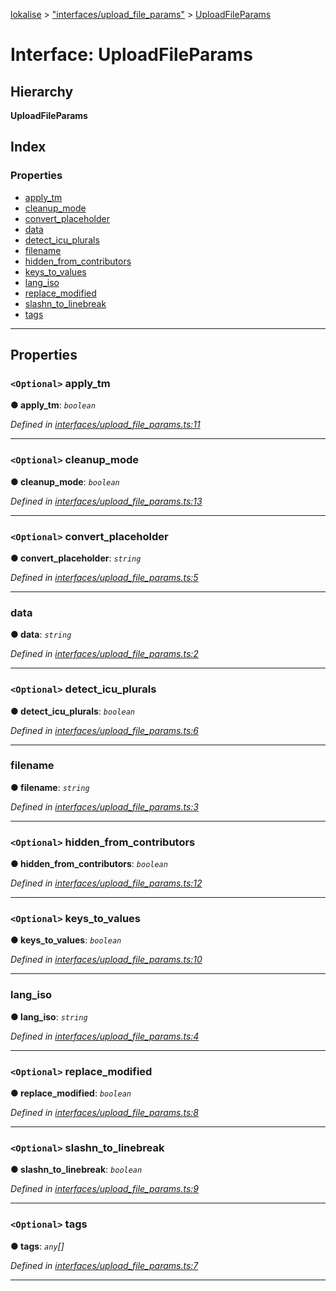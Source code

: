 [lokalise](../README.md) > ["interfaces/upload_file_params"](../modules/_interfaces_upload_file_params_.md) > [UploadFileParams](../interfaces/_interfaces_upload_file_params_.uploadfileparams.md)

# Interface: UploadFileParams

## Hierarchy

**UploadFileParams**

## Index

### Properties

* [apply_tm](_interfaces_upload_file_params_.uploadfileparams.md#apply_tm)
* [cleanup_mode](_interfaces_upload_file_params_.uploadfileparams.md#cleanup_mode)
* [convert_placeholder](_interfaces_upload_file_params_.uploadfileparams.md#convert_placeholder)
* [data](_interfaces_upload_file_params_.uploadfileparams.md#data)
* [detect_icu_plurals](_interfaces_upload_file_params_.uploadfileparams.md#detect_icu_plurals)
* [filename](_interfaces_upload_file_params_.uploadfileparams.md#filename)
* [hidden_from_contributors](_interfaces_upload_file_params_.uploadfileparams.md#hidden_from_contributors)
* [keys_to_values](_interfaces_upload_file_params_.uploadfileparams.md#keys_to_values)
* [lang_iso](_interfaces_upload_file_params_.uploadfileparams.md#lang_iso)
* [replace_modified](_interfaces_upload_file_params_.uploadfileparams.md#replace_modified)
* [slashn_to_linebreak](_interfaces_upload_file_params_.uploadfileparams.md#slashn_to_linebreak)
* [tags](_interfaces_upload_file_params_.uploadfileparams.md#tags)

---

## Properties

<a id="apply_tm"></a>

### `<Optional>` apply_tm

**● apply_tm**: *`boolean`*

*Defined in [interfaces/upload_file_params.ts:11](https://github.com/lokalise/node-lokalise-api/blob/324e932/src/interfaces/upload_file_params.ts#L11)*

___
<a id="cleanup_mode"></a>

### `<Optional>` cleanup_mode

**● cleanup_mode**: *`boolean`*

*Defined in [interfaces/upload_file_params.ts:13](https://github.com/lokalise/node-lokalise-api/blob/324e932/src/interfaces/upload_file_params.ts#L13)*

___
<a id="convert_placeholder"></a>

### `<Optional>` convert_placeholder

**● convert_placeholder**: *`string`*

*Defined in [interfaces/upload_file_params.ts:5](https://github.com/lokalise/node-lokalise-api/blob/324e932/src/interfaces/upload_file_params.ts#L5)*

___
<a id="data"></a>

###  data

**● data**: *`string`*

*Defined in [interfaces/upload_file_params.ts:2](https://github.com/lokalise/node-lokalise-api/blob/324e932/src/interfaces/upload_file_params.ts#L2)*

___
<a id="detect_icu_plurals"></a>

### `<Optional>` detect_icu_plurals

**● detect_icu_plurals**: *`boolean`*

*Defined in [interfaces/upload_file_params.ts:6](https://github.com/lokalise/node-lokalise-api/blob/324e932/src/interfaces/upload_file_params.ts#L6)*

___
<a id="filename"></a>

###  filename

**● filename**: *`string`*

*Defined in [interfaces/upload_file_params.ts:3](https://github.com/lokalise/node-lokalise-api/blob/324e932/src/interfaces/upload_file_params.ts#L3)*

___
<a id="hidden_from_contributors"></a>

### `<Optional>` hidden_from_contributors

**● hidden_from_contributors**: *`boolean`*

*Defined in [interfaces/upload_file_params.ts:12](https://github.com/lokalise/node-lokalise-api/blob/324e932/src/interfaces/upload_file_params.ts#L12)*

___
<a id="keys_to_values"></a>

### `<Optional>` keys_to_values

**● keys_to_values**: *`boolean`*

*Defined in [interfaces/upload_file_params.ts:10](https://github.com/lokalise/node-lokalise-api/blob/324e932/src/interfaces/upload_file_params.ts#L10)*

___
<a id="lang_iso"></a>

###  lang_iso

**● lang_iso**: *`string`*

*Defined in [interfaces/upload_file_params.ts:4](https://github.com/lokalise/node-lokalise-api/blob/324e932/src/interfaces/upload_file_params.ts#L4)*

___
<a id="replace_modified"></a>

### `<Optional>` replace_modified

**● replace_modified**: *`boolean`*

*Defined in [interfaces/upload_file_params.ts:8](https://github.com/lokalise/node-lokalise-api/blob/324e932/src/interfaces/upload_file_params.ts#L8)*

___
<a id="slashn_to_linebreak"></a>

### `<Optional>` slashn_to_linebreak

**● slashn_to_linebreak**: *`boolean`*

*Defined in [interfaces/upload_file_params.ts:9](https://github.com/lokalise/node-lokalise-api/blob/324e932/src/interfaces/upload_file_params.ts#L9)*

___
<a id="tags"></a>

### `<Optional>` tags

**● tags**: *`any`[]*

*Defined in [interfaces/upload_file_params.ts:7](https://github.com/lokalise/node-lokalise-api/blob/324e932/src/interfaces/upload_file_params.ts#L7)*

___

